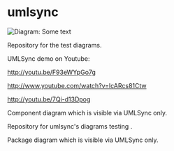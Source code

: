 umlsync
=======

![Diagram: Some text](http://umlsync.org/github?path=diagrams/componentDiagram.json "Title")

Repository for the test diagrams.

UMLSync demo on Youtube:

http://youtu.be/F93eWYpGo7g

http://www.youtube.com/watch?v=lcARcs81Ctw

http://youtu.be/7Qi-d13Dpog

<div id="componentDiagram" class="pack-diagram" repo="umlsynco/diagrams" sha="af62c943e2d38a8d6c7450abc81144e8935b3805">
Component diagram which  is visible via UMLSync only.
</div>


Repository for umlsync's diagrams testing .

<div id="packageDiagram" class="pack-diagram" repo="umlsynco/diagrams" sha="71e56551ca0b9a1f921a03e1978aa1bc9d84da93">
Package diagram which  is visible via UMLSync only.
</div>
